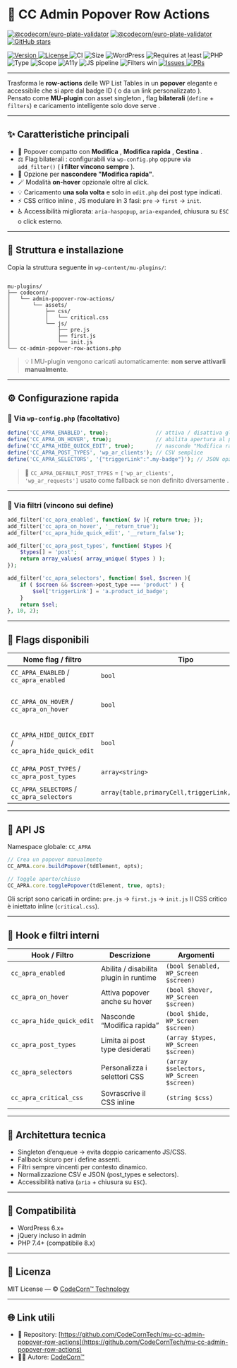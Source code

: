 # 🧭 CC Admin Popover Row Actions

<!-- Badges -->
<p align="left">

[![@codecorn/euro-plate-validator](https://img.shields.io/badge/CODECORN-EURO--PLATE--VALIDATOR-gold?style=for-the-badge&logo=vercel)](https://img.shields.io/badge/code%20style-WordPress-21759b)
[![@codecorn/euro-plate-validator](https://img.shields.io/badge/code%20style-WordPress-21759b?style=for-the-badge&logo=wordpress)](https://img.shields.io/badge/code%20style-WordPress-21759b)
[![GitHub stars](https://img.shields.io/github/stars/CodeCornTech/euro-plate-validator?style=for-the-badge&logo=github)](https://img.shields.io/badge/code%20style-WordPress-21759b)

  <!-- Version & License -->
  <a href="https://img.shields.io/badge/code%20style-WordPress-21759b/releases">
    <img alt="Version" src="https://img.shields.io/badge/version-1.0.1-blue.svg">
  </a>
  <a href="https://github.com/CodeCornTech/mu-cc-admin-popover-row-actions/blob/main/LICENSE">
    <img alt="License" src="https://img.shields.io/github/license/CodeCornTech/mu-cc-admin-popover-row-actions.svg">
  </a>
  <img alt="CI" src="https://img.shields.io/github/actions/workflow/status/CodeCornTech/mu-cc-admin-popover-row-actions/ci.yml?branch=main">
  <img alt="Size" src="https://img.shields.io/badge/assets-size%20tiny-lightgrey">

  <!-- WordPress & PHP targets -->
  <img alt="WordPress" src="https://img.shields.io/badge/wordpress-6.x-tested-blue">
  <img alt="Requires at least" src="https://img.shields.io/badge/requires%20WP-5.8+-informational">
  <img alt="PHP" src="https://img.shields.io/badge/PHP-7.4%2B%20%7C%208.x-777bb3">

  <!-- Plugin nature -->
  <img alt="Type" src="https://img.shields.io/badge/type-MU--plugin-ff6a00">
  <img alt="Scope" src="https://img.shields.io/badge/scope-admin%20only-7952b3">

  <!-- Qualities -->
  <img alt="A11y" src="https://img.shields.io/badge/a11y-friendly-brightgreen">
  <img alt="JS pipeline" src="https://img.shields.io/badge/js-pre%20%E2%86%92%20first%20%E2%86%92%20init-2ea44f">
  <img alt="Filters win" src="https://img.shields.io/badge/config-filters%20%3E%20defines-0f766e">

  <!-- Community -->
  <a href="https://github.com/CodeCornTech/mu-cc-admin-popover-row-actions/issues">
    <img alt="Issues" src="https://img.shields.io/github/issues/CodeCornTech/mu-cc-admin-popover-row-actions">
  </a>
  <a href="https://github.com/CodeCornTech/mu-cc-admin-popover-row-actions/pulls">
    <img alt="PRs" src="https://img.shields.io/badge/PRs-welcome-success">
  </a>
</p>

---

Trasforma le **row-actions** delle WP List Tables in un **popover** elegante e accessibile che si apre dal badge ID ( o da un link personalizzato ).  
Pensato come **MU-plugin** con asset singleton , flag **bilaterali** (`define` + `filters`) e caricamento intelligente solo dove serve .

---

## ✨ Caratteristiche principali

-   🎯 Popover compatto con **Modifica** , **Modifica rapida** , **Cestina** .
-   ⚖️ Flag bilaterali : configurabili via `wp-config.php` oppure via `add_filter()` ( **i filter vincono sempre** ).
-   🚫 Opzione per **nascondere "Modifica rapida"**.
-   🪄 Modalità **on-hover** opzionale oltre al click.
-   💡 Caricamento **una sola volta** e solo in `edit.php` dei post type indicati.
-   ⚡ CSS critico inline , JS modulare in 3 fasi: `pre` → `first` → `init`.
-   ♿ Accessibilità migliorata: `aria-haspopup`, `aria-expanded`, chiusura su `ESC` o click esterno.

---

## 🧩 Struttura e installazione

Copia la struttura seguente in `wp-content/mu-plugins/`:

```

mu-plugins/
├── codecorn/
│   └── admin-popover-row-actions/
│       └── assets/
│           ├── css/
│           │   └── critical.css
│           └── js/
│               ├── pre.js
│               ├── first.js
│               └── init.js
└── cc-admin-popover-row-actions.php

```

> 💡 I MU-plugin vengono caricati automaticamente: **non serve attivarli manualmente**.

---

## ⚙️ Configurazione rapida

### 🔸 Via `wp-config.php` (facoltativo)

```php
define('CC_APRA_ENABLED', true);               // attiva / disattiva globalmente
define('CC_APRA_ON_HOVER', true);              // abilita apertura al passaggio
define('CC_APRA_HIDE_QUICK_EDIT', true);       // nasconde "Modifica rapida"
define('CC_APRA_POST_TYPES', 'wp_ar_clients'); // CSV semplice
define('CC_APRA_SELECTORS', '{"triggerLink":".my-badge"}'); // JSON opzionale
```

> 🧱 `CC_APRA_DEFAULT_POST_TYPES` = `['wp_ar_clients', 'wp_ar_requests']`
> usato come fallback se non definito diversamente .

---

### 🔹 Via filtri (vincono sui define)

```php
add_filter('cc_apra_enabled', function( $v ){ return true; });
add_filter('cc_apra_on_hover', '__return_true');
add_filter('cc_apra_hide_quick_edit', '__return_false');

add_filter('cc_apra_post_types', function( $types ){
    $types[] = 'post';
    return array_values( array_unique( $types ) );
});

add_filter('cc_apra_selectors', function( $sel, $screen ){
    if ( $screen && $screen->post_type === 'product' ) {
        $sel['triggerLink'] = 'a.product_id_badge';
    }
    return $sel;
}, 10, 2);
```

---

## 🧠 Flags disponibili

| Nome flag / filtro                                    | Tipo                                              | Default                              | Descrizione                              |
| ----------------------------------------------------- | ------------------------------------------------- | ------------------------------------ | ---------------------------------------- |
| `CC_APRA_ENABLED` / `cc_apra_enabled`                 | `bool`                                            | `true`                               | Abilita il popover                       |
| `CC_APRA_ON_HOVER` / `cc_apra_on_hover`               | `bool`                                            | `true`                               | Attiva apertura anche al passaggio mouse |
| `CC_APRA_HIDE_QUICK_EDIT` / `cc_apra_hide_quick_edit` | `bool`                                            | `false`                              | Nasconde l’azione “Modifica rapida”      |
| `CC_APRA_POST_TYPES` / `cc_apra_post_types`           | `array<string>`                                   | `['wp_ar_clients','wp_ar_requests']` | Post type supportati                     |
| `CC_APRA_SELECTORS` / `cc_apra_selectors`             | `array{table,primaryCell,triggerLink,rowActions}` | default WP admin                     | Selettori CSS personalizzabili           |

---

## 🧩 API JS

Namespace globale: `CC_APRA`

```js
// Crea un popover manualmente
CC_APRA.core.buildPopover(tdElement, opts);

// Toggle aperto/chiuso
CC_APRA.core.togglePopover(tdElement, true, opts);
```

Gli script sono caricati in ordine:
`pre.js` → `first.js` → `init.js`
Il CSS critico è iniettato inline (`critical.css`).

---

## 🧪 Hook e filtri interni

| Hook / Filtro             | Descrizione                            | Argomenti                               |
| ------------------------- | -------------------------------------- | --------------------------------------- |
| `cc_apra_enabled`         | Abilita / disabilita plugin in runtime | `(bool $enabled, WP_Screen $screen)`    |
| `cc_apra_on_hover`        | Attiva popover anche su hover          | `(bool $hover, WP_Screen $screen)`      |
| `cc_apra_hide_quick_edit` | Nasconde “Modifica rapida”             | `(bool $hide, WP_Screen $screen)`       |
| `cc_apra_post_types`      | Limita ai post type desiderati         | `(array $types, WP_Screen $screen)`     |
| `cc_apra_selectors`       | Personalizza i selettori CSS           | `(array $selectors, WP_Screen $screen)` |
| `cc_apra_critical_css`    | Sovrascrive il CSS inline              | `(string $css)`                         |

---

## 🧱 Architettura tecnica

-   Singleton d’enqueue → evita doppio caricamento JS/CSS.
-   Fallback sicuro per i define assenti.
-   Filtri sempre vincenti per contesto dinamico.
-   Normalizzazione CSV e JSON (post_types e selectors).
-   Accessibilità nativa (`aria` + chiusura su `ESC`).

---

## 🧩 Compatibilità

-   WordPress 6.x+
-   jQuery incluso in admin
-   PHP 7.4+ (compatibile 8.x)

---

## 📜 Licenza

MIT License — © [CodeCorn™ Technology](https://github.com/CodeCornTech)

---

## 🌐 Link utili

-   🔗 Repository: [https://github.com/CodeCornTech/mu-cc-admin-popover-row-actions](https://github.com/CodeCornTech/mu-cc-admin-popover-row-actions)
-   🧑‍💻 Autore: [CodeCorn™](https://github.com/CodeCornTech)
